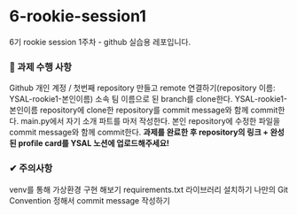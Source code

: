 # 6-rookie-session1
6기 rookie session 1주차 - github 실습용 레포입니다.

### 👀 과제 수행 사항
Github 개인 계정 / 첫번째 repository 만들고 remote 연결하기(repository 이름: YSAL-rookie1-본인이름)
소속 팀 이름으로 된 branch를 clone한다.
YSAL-rookie1-본인이름 repository에 clone한 repository를 commit message와 함께 commit한다.
main.py에서 자기 소개 파트를 마저 작성한다.
본인 repository에 수정한 파일을 commit message와 함께 commit한다.
**과제를 완료한 후 repository의 링크 + 완성된 profile card를 YSAL 노션에 업로드해주세요!**

### ✔ 주의사항
venv를 통해 가상환경 구현 해보기
requirements.txt 라이브러리 설치하기
나만의 Git Convention 정해서 commit message 작성하기
